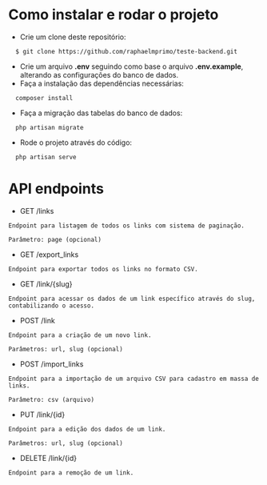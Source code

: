 # Como instalar e rodar o projeto

- Crie um clone deste repositório:
```
  $ git clone https://github.com/raphaelmprimo/teste-backend.git
```
- Crie um arquivo **.env** seguindo como base o arquivo **.env.example**, alterando as configurações do banco de dados.
- Faça a instalação das dependências necessárias:
```
  composer install
```
- Faça a migração das tabelas do banco de dados:
```
  php artisan migrate
```
- Rode o projeto através do código:
```
  php artisan serve
```

# API endpoints

- GET /links
```
Endpoint para listagem de todos os links com sistema de paginação.

Parâmetro: page (opcional)
```

- GET /export_links
```
Endpoint para exportar todos os links no formato CSV.
```

- GET /link/{slug}
```
Endpoint para acessar os dados de um link específico através do slug, contabilizando o acesso.
```

- POST /link
```
Endpoint para a criação de um novo link.

Parâmetros: url, slug (opcional)
```

- POST /import_links
```
Endpoint para a importação de um arquivo CSV para cadastro em massa de links.

Parâmetro: csv (arquivo)
```

- PUT /link/{id}
```
Endpoint para a edição dos dados de um link.

Parâmetros: url, slug (opcional)
```

- DELETE /link/{id}
```
Endpoint para a remoção de um link.
```